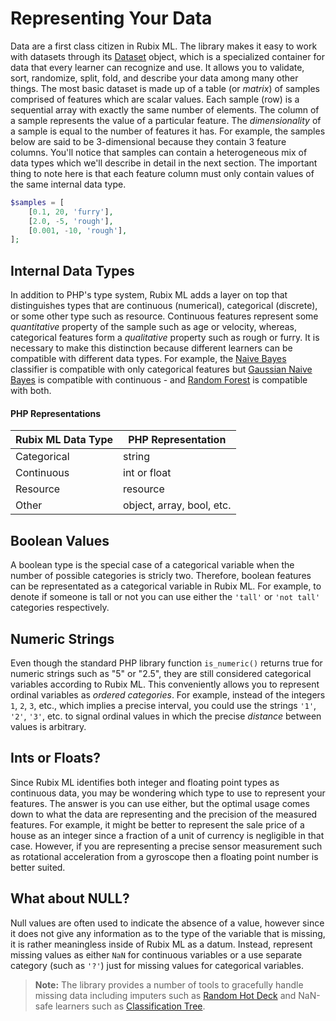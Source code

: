 # Representing Your Data
Data are a first class citizen in Rubix ML. The library makes it easy to work with datasets through its [Dataset](./datasets/api.md) object, which is a specialized container for data that every learner can recognize and use. It allows you to validate, sort, randomize, split, fold, and describe your data among many other things. The most basic dataset is made up of a table (or *matrix*) of samples comprised of features which are scalar values. Each sample (row) is a sequential array with exactly the same number of elements. The column of a sample represents the value of a particular feature. The *dimensionality* of a sample is equal to the number of features it has. For example, the samples below are said to be 3-dimensional because they contain 3 feature columns. You'll notice that samples can contain a heterogeneous mix of data types which we'll describe in detail in the next section. The important thing to note here is that each feature column must only contain values of the same internal data type.

```php
$samples = [
    [0.1, 20, 'furry'],
    [2.0, -5, 'rough'],
    [0.001, -10, 'rough'],
];
```

## Internal Data Types
In addition to PHP's type system, Rubix ML adds a layer on top that distinguishes types that are continuous (numerical), categorical (discrete), or some other type such as resource. Continuous features represent some *quantitative* property of the sample such as age or velocity, whereas, categorical features form a *qualitative* property such as rough or furry. It is necessary to make this distinction because different learners can be compatible with different data types. For example, the [Naive Bayes](./classifiers/naive-bayes.md) classifier is compatible with only categorical features but [Gaussian Naive Bayes](./classifiers/gaussian-naive-bayes.md) is compatible with continuous - and [Random Forest](./classifiers/random-forest.md) is compatible with both.

#### PHP Representations
| Rubix ML Data Type | PHP Representation |
|---|---|
| Categorical | string |
| Continuous | int or float |
| Resource | resource |
| Other | object, array, bool, etc. |

## Boolean Values
A boolean type is the special case of a categorical variable when the number of possible categories is stricly two. Therefore, boolean features can be representated as a categorical variable in Rubix ML. For example, to denote if someone is tall or not you can use either the `'tall'` or `'not tall'` categories respectively.

## Numeric Strings
Even though the standard PHP library function `is_numeric()` returns true for numeric strings such as "5" or "2.5", they are still considered categorical variables according to Rubix ML. This conveniently allows you to represent ordinal variables as *ordered categories*. For example, instead of the integers `1`, `2`, `3`, etc., which implies a precise interval, you could use the strings `'1'`, `'2'`, `'3'`, etc. to signal ordinal values in which the precise *distance* between values is arbitrary.

## Ints or Floats?
Since Rubix ML identifies both integer and floating point types as continuous data, you may be wondering which type to use to represent your features. The answer is you can use either, but the optimal usage comes down to what the data are representing and the precision of the measured features. For example, it might be better to represent the sale price of a house as an integer since a fraction of a unit of currency is negligible in that case. However, if you are representing a precise sensor measurement such as rotational acceleration from a gyroscope then a floating point number is better suited.

## What about NULL?
Null values are often used to indicate the absence of a value, however since it does not give any information as to the type of the variable that is missing, it is rather meaningless inside of Rubix ML as a datum. Instead, represent missing values as either `NaN` for continuous variables or a use separate category (such as `'?'`) just for missing values for categorical variables.

> **Note:** The library provides a number of tools to gracefully handle missing data including imputers such as [Random Hot Deck](https://docs.rubixml.com/en/latest/transformers/random-hot-deck-imputer.html) and NaN-safe learners such as [Classification Tree](https://docs.rubixml.com/en/latest/classifiers/classification-tree.html).